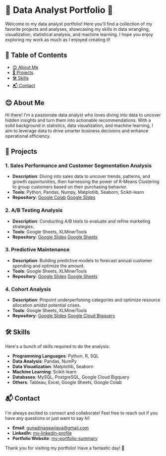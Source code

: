 # 🎉 Data Analyst Portfolio 🎉

Welcome to my data analyst portfolio! Here you'll find a collection of my favorite projects and analyses, showcasing my skills in data wrangling, visualization, statistical analysis, and machine learning. I hope you enjoy exploring my work as much as I enjoyed creating it!

## 🌟 Table of Contents

- [😊 About Me](#-about-me)
- [🚀 Projects](#-projects)
- [🛠️ Skills](#-skills)
- [📬 Contact](#-contact)

## 😊 About Me

Hi there! I'm a passionate data analyst who loves diving into data to uncover hidden insights and turn them into actionable recommendations. With a solid background in statistics, data visualization, and machine learning, I aim to leverage data to drive smarter business decisions and enhance operational efficiency.

## 🚀 Projects

### 1. Sales Performance and Customer Segmentation Analysis
- **Description**: Diving into sales data to uncover trends, patterns, and growth opportunities, then harnessing the power of K-Means Clustering to group customers based on their purchasing behavior.
- **Tools**: Python, Pandas, Numpy, Matplotlib, Seaborn, Scikit-learn
- **Repository**: [Google Colab](https://colab.research.google.com/drive/1gDPcomRkttCSIL8jTTC9NwOWhRy0r588?usp=sharing)
                  [Google Slides](https://docs.google.com/presentation/d/14wxJ37KGoULEOBW4rBPfjXnuEx7ILAAmJbSE7CxcESc/edit?usp=sharing)

### 2. A/B Testing Analysis
- **Description**: Conducting A/B tests to evaluate and refine marketing strategies.
- **Tools**: Google Sheets, XLMinerTools
- **Repository**: [Google Slides](https://docs.google.com/presentation/d/1rUn9T_2S-0WqqwXxibc0REPwAaDemBtKlCMedK9-U_M/edit?usp=sharing)
                  [Google Sheets](https://docs.google.com/spreadsheets/d/1nYWtJLn9JH0nBI_PbiuEnlfzHCtk83VfXuPhEa-PV8Q/edit?usp=sharing)

### 3. Predictive Maintenance
- **Description**: Building predictive models to forecast annual customer spending and optimize the amount.
- **Tools**: Google Sheets, XLMinerTools
- **Repository**: [Google Slides](https://docs.google.com/presentation/d/1Y_M6xFlR07QXRSAAtDv2X6Di2nkgV_8rSmBA30luTrw/edit?usp=sharing)
                  [Google Sheets](https://docs.google.com/spreadsheets/d/19jTe9fmtajaJi0_5uzm4fU3boT7h_cmr7W_qPAKopDQ/edit?usp=sharing)

### 4. Cohort Analysis
- **Description**: Pinpoint underperfoming categories and optimize resource allocation amidst potential crises.
- **Tools**: Google Sheets, XLMinerTools
- **Repository**: [Google Slides](https://docs.google.com/presentation/d/1zdu5zTl-DOFyi_SwDbXNa0p09Wbl4mTZlgsqtkdvEkg/edit?usp=sharing)
                  [Google Cloud Bigquery](https://console.cloud.google.com/bigquery?sq=820298719040:c4ba8ec0f22e4492a2cd05d5d21d3db6)

## 🛠️ Skills

Here's a bunch of skills required to do the analysis:

- **Programming Languages**: Python, R, SQL
- **Data Analysis**: Pandas, NumPy
- **Data Visualization**: Matplotlib, Seaborn
- **Machine Learning**: Scikit-learn
- **Databases**: MySQL, PostgreSQL, Google Cloud Bigquery
- **Others**: Tableau, Excel, Google Sheets, Google Colab

## 📬 Contact

I'm always excited to connect and collaborate! Feel free to reach out if you have any questions or just want to say hi!

- **Email**: [gunadinagawijaya@gmail.com](mailto:gunadinagawijaya@gmail.com)
- **LinkedIn**: [my-linkedin-profile](https://www.linkedin.com/in/gunadi-naga-wijaya-432226151/)
- **Portfolio Website**: [my-portfolio-summary](link-to-website)

Thank you for visiting my portfolio! Have a fantastic day! 🎉
